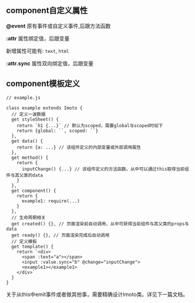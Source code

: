 ## component自定义属性

**@event** 原有事件或自定义事件,后跟方法函数

**:attr** 属性绑定值，后跟变量

新增属性可能有: `text`, `html`

**:attr.sync** 属性双向绑定值，后跟变量

## component模板定义

```
// example.js

class example extends Imoto {
  // 定义一波数据
  get styleSheet() {
    return `h1 {...}` // 默认为scoped，需要global与scoped时如下
    return {global: ``, scoped: ``}
  },
  get data() {
    return {a: ...} // 该组件定义的内部变量或外部调用属性
  },
  get method() {
    return {
      inputChange() {...} // 该组件定义的方法函数。从中可以通过this取得当前组件与其父类的data
    }
  },
  get component() {
    return {
      example1: require(...)
    }
  },
  // 生命周期相关
  get created() {}, // 页面渲染前自动调用，从中可获得当前组件与其父类的props与data
  get ready() {}, // 页面渲染完成后自动调用
  // 定义模板
  get template() {
    return `<div>
      <span :text="a"></span>
      <input :value.sync="b" @change="inputChange">
      <example1></example1>
    </div>`
  }
}
```
关于从this中emit事件或者做其他事，需要精确设计Imoto类。详见下一篇文档。
